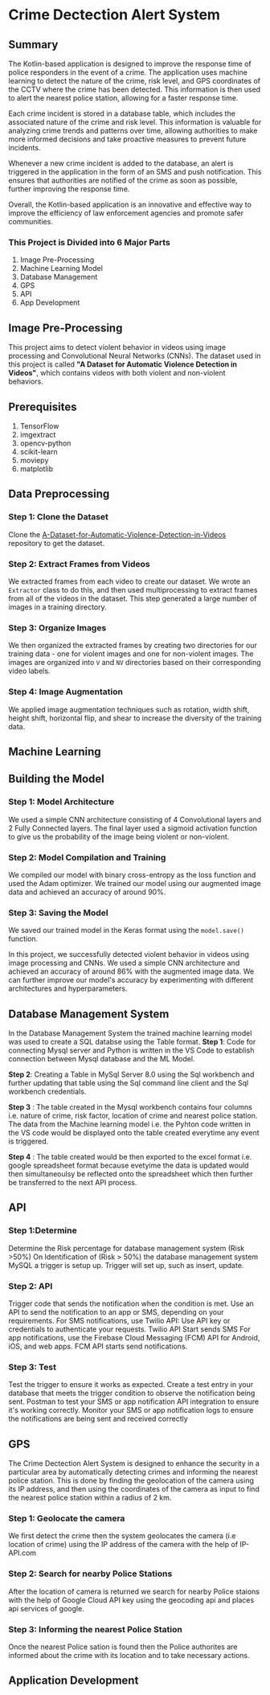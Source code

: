 
# Crime Dectection Alert System

## Summary 

The Kotlin-based application is designed to improve the response time of police responders in the event of a crime. The application uses machine learning to detect the nature of the crime, risk level, and GPS coordinates of the CCTV where the crime has been detected. This information is then used to alert the nearest police station, allowing for a faster response time.

Each crime incident is stored in a database table, which includes the associated nature of the crime and risk level. This information is valuable for analyzing crime trends and patterns over time, allowing authorities to make more informed decisions and take proactive measures to prevent future incidents.

Whenever a new crime incident is added to the database, an alert is triggered in the application in the form of an SMS and push notification. This ensures that authorities are notified of the crime as soon as possible, further improving the response time.

Overall, the Kotlin-based application is an innovative and effective way to improve the efficiency of law enforcement agencies and promote safer communities.


### This Project is Divided into 6 Major Parts
1. Image Pre-Processing
2. Machine Learning Model
3. Database Management
4. GPS
5. API
6. App Development

## Image Pre-Processing
This project aims to detect violent behavior in videos using image processing and Convolutional Neural Networks (CNNs). The dataset used in this project is called **"A Dataset for Automatic Violence Detection in Videos"**, which contains videos with both violent and non-violent behaviors.

## Prerequisites
1. TensorFlow 
2. imgextract
3. opencv-python
4. scikit-learn
5. moviepy
6. matplotlib

## Data Preprocessing

### Step 1: Clone the Dataset
Clone the [A-Dataset-for-Automatic-Violence-Detection-in-Videos](https://github.com/airtlab/A-Dataset-for-Automatic-Violence-Detection-in-Videos) repository to get the dataset.

### Step 2: Extract Frames from Videos
We extracted frames from each video to create our dataset. We wrote an `Extractor` class to do this, and then used multiprocessing to extract frames from all of the videos in the dataset. This step generated a large number of images in a training directory.

### Step 3: Organize Images
We then organized the extracted frames by creating two directories for our training data - one for violent images and one for non-violent images. 
The images are organized into `V` and `NV` directories based on their corresponding video labels.

### Step 4: Image Augmentation
We applied image augmentation techniques such as rotation, width shift, height shift, horizontal flip, and shear to increase the diversity of the training data.

## Machine Learning 
## Building the Model

### Step 1: Model Architecture
We used a simple CNN architecture consisting of 4 Convolutional layers and 2 Fully Connected layers. The final layer used a sigmoid activation function to give us the probability of the image being violent or non-violent.

### Step 2: Model Compilation and Training
We compiled our model with binary cross-entropy as the loss function and used the Adam optimizer. We trained our model using our augmented image data and achieved an accuracy of around 90%.

### Step 3: Saving the Model
We saved our trained model in the Keras format using the `model.save()` function.

In this project, we successfully detected violent behavior in videos using image processing and CNNs. We used a simple CNN architecture and achieved an accuracy of around 86% with the augmented image data. We can further improve our model's accuracy by experimenting with different architectures and hyperparameters.



## Database Management System
In the Database Management System the trained machine learning model was used to create a SQL databse using the Table format.
**Step 1**: Code for connecting Mysql server and Python is written in the VS Code to establish connection between Mysql database and the ML Model. 

**Step 2**: Creating a Table in MySql Server 8.0 using the Sql workbench and further updating that table using the Sql command line client and the Sql workbench credentials.

**Step 3** : The table created in the Mysql workbench contains four columns i.e. nature of crime, risk factor, location of crime and nearest police station. The data from the Machine learning model i.e. the Pyhton code written in the VS code would be displayed onto the table created everytime any event is triggered.

**Step 4** : The table created would be then exported to the excel format i.e. google spreadsheet format because evetyime the data is updated would then simultaneoulsy be reflected onto the spreadsheet which then further be transferred to the next API process. 

## API
### Step 1:Determine
Determine the Risk percentage for database management system (Risk >50%)
On Identification of (Risk > 50%)  the database management system MySQL a trigger is setup up.
Trigger will set up, such as insert, update.

### Step 2: API
Trigger code that sends the notification when the condition is met.
Use an API to send the notification to an app or SMS, depending on your requirements.
For SMS notifications, use Twilio API: Use API key or credentials to authenticate your requests. Twilio API Start sends SMS
For app notifications, use the Firebase Cloud Messaging (FCM) API for Android, iOS, and web apps. FCM API starts send notifications.

### Step 3: Test
Test the trigger to ensure it works as expected.
Create a test entry in your database that meets the trigger condition to observe the notification being sent.
Postman to test your SMS or app notification API integration to ensure it's working correctly.
Monitor your SMS or app notification logs to ensure the notifications are being sent and received correctly




## GPS
The Crime Dectection Alert System is designed to enhance the security in a particular area by automatically detecting crimes and informing the nearest police station. This is done by finding the geolocation of the camera using its IP address, and then using the coordinates of the camera as input to find the nearest police station within a radius of 2 km.

### Step 1: Geolocate the camera
We first detect the crime then the system geolocates the camera (i.e location of crime) using the IP address of the camera with the help of IP-API.com 

### Step 2: Search for nearby Police Stations
After the location of camera is returned we search for nearby Police staions with the help of Google Cloud API key using the geocoding api and places api services of google.

### Step 3: Informing the nearest Police Station
Once the nearest Police sation is found then the Police authorites are informed about the crime with its location and to take necessary actions.

## Application Development
